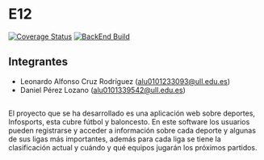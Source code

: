 # E12
[![Coverage Status](https://coveralls.io/repos/github/SyTW2223/E12/badge.svg?branch=BackEnd)](https://coveralls.io/github/SyTW2223/E12?branch=BackEnd)
[![BackEnd Build](https://github.com/SyTW2223/E12/actions/workflows/main.yml/badge.svg)](https://github.com/SyTW2223/E12/actions/workflows/main.yml)
## Integrantes
- Leonardo Alfonso Cruz Rodríguez (alu0101233093@ull.edu.es)
- Daniel Pérez Lozano (alu0101339542@ull.edu.es)
##
El proyecto que se ha desarrollado es una aplicación web sobre deportes, Infosports, esta cubre fútbol y baloncesto. En este software los usuarios pueden registrarse y acceder a información sobre cada deporte y algunas de sus ligas más importantes, además para cada liga se tiene la clasificación actual y cuándo y qué equipos jugarán los próximos partidos.
